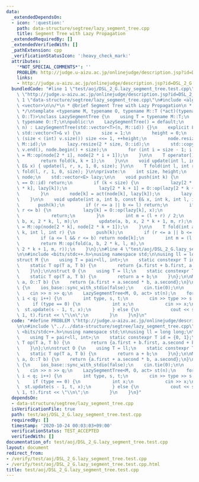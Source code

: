 ```yaml
---
data:
  _extendedDependsOn:
  - icon: ':question:'
    path: data-structure/segtree/lazy_segment_tree.cpp
    title: Segment Tree with Lazy Propagation
  _extendedRequiredBy: []
  _extendedVerifiedWith: []
  _pathExtension: cpp
  _verificationStatusIcon: ':heavy_check_mark:'
  attributes:
    '*NOT_SPECIAL_COMMENTS*': ''
    PROBLEM: http://judge.u-aizu.ac.jp/onlinejudge/description.jsp?id=DSL_2_G
    links:
    - http://judge.u-aizu.ac.jp/onlinejudge/description.jsp?id=DSL_2_G
  bundledCode: "#line 1 \"test/aoj/DSL_2_G.lazy_segment_tree.test.cpp\"\n#define PROBLEM\
    \ \"http://judge.u-aizu.ac.jp/onlinejudge/description.jsp?id=DSL_2_G\"\n\n#line\
    \ 1 \"data-structure/segtree/lazy_segment_tree.cpp\"\n#include <algorithm>\n#include\
    \ <vector>\n\n/*\n * @brief Segment Tree with Lazy Propagation\n * @docs docs/data-structure/segtree/lazy_segment_tree.md\n\
    \ */\ntemplate <typename M, typename O, typename M::T (*act)(typename M::T, typename\
    \ O::T)>\nclass LazySegmentTree {\n    using T = typename M::T;\n    using E =\
    \ typename O::T;\n\npublic:\n    LazySegmentTree() = default;\n    explicit LazySegmentTree(int\
    \ n) : LazySegmentTree(std::vector<T>(n, M::id)) {}\n    explicit LazySegmentTree(const\
    \ std::vector<T>& v) {\n        size = 1;\n        height = 0;\n        while\
    \ (size < (int) v.size()) size <<= 1, ++height;\n        node.resize(2 * size,\
    \ M::id);\n        lazy.resize(2 * size, O::id);\n        std::copy(v.begin(),\
    \ v.end(), node.begin() + size);\n        for (int i = size - 1; i > 0; --i) node[i]\
    \ = M::op(node[2 * i], node[2 * i + 1]);\n    }\n\n    T operator[](int k) {\n\
    \        return fold(k, k + 1);\n    }\n\n    void update(int l, int r, const\
    \ E& x) { update(l, r, x, 1, 0, size); }\n\n    T fold(int l, int r) { return\
    \ fold(l, r, 1, 0, size); }\n\nprivate:\n    int size, height;\n    std::vector<T>\
    \ node;\n    std::vector<E> lazy;\n\n    void push(int k) {\n        if (lazy[k]\
    \ == O::id) return;\n        if (k < size) {\n            lazy[2 * k] = O::op(lazy[2\
    \ * k], lazy[k]);\n            lazy[2 * k + 1] = O::op(lazy[2 * k + 1], lazy[k]);\n\
    \        }\n        node[k] = act(node[k], lazy[k]);\n        lazy[k] = O::id;\n\
    \    }\n\n    void update(int a, int b, const E& x, int k, int l, int r) {\n \
    \       push(k);\n        if (r <= a || b <= l) return;\n        if (a <= l &&\
    \ r <= b) {\n            lazy[k] = O::op(lazy[k], x);\n            push(k);\n\
    \            return;\n        }\n        int m = (l + r) / 2;\n        update(a,\
    \ b, x, 2 * k, l, m);\n        update(a, b, x, 2 * k + 1, m, r);\n        node[k]\
    \ = M::op(node[2 * k], node[2 * k + 1]);\n    }\n\n    T fold(int a, int b, int\
    \ k, int l, int r) {\n        push(k);\n        if (r <= a || b <= l) return M::id;\n\
    \        if (a <= l && r <= b) return node[k];\n        int m = (l + r) / 2;\n\
    \        return M::op(fold(a, b, 2 * k, l, m),\n                     fold(a, b,\
    \ 2 * k + 1, m, r));\n    }\n};\n#line 4 \"test/aoj/DSL_2_G.lazy_segment_tree.test.cpp\"\
    \n\n#include <bits/stdc++.h>\nusing namespace std;\n\nusing ll = long long;\n\n\
    struct M {\n    using T = pair<ll, int>;\n    static constexpr T id = {0, 1};\n\
    \    static T op(T a, T b) {\n        return {a.first + b.first, a.second + b.second};\n\
    \    }\n};\n\nstruct O {\n    using T = ll;\n    static constexpr T id = 0;\n\
    \    static T op(T a, T b) {\n        return a + b;\n    }\n};\n\nM::T act(M::T\
    \ a, O::T b) {\n    return {a.first + a.second * b, a.second};\n}\n\nint main()\
    \ {\n    ios_base::sync_with_stdio(false);\n    cin.tie(0);\n\n    int n, q;\n\
    \    cin >> n >> q;\n    LazySegmentTree<M, O, act> st(n);\n    for (int i = 0;\
    \ i < q; i++) {\n        int type, s, t;\n        cin >> type >> s >> t;\n   \
    \     if (type == 0) {\n            int x;\n            cin >> x;\n          \
    \  st.update(s - 1, t, x);\n        } else {\n            cout << st.fold(s -\
    \ 1, t).first << \"\\n\";\n        }\n    }\n}\n"
  code: "#define PROBLEM \"http://judge.u-aizu.ac.jp/onlinejudge/description.jsp?id=DSL_2_G\"\
    \n\n#include \"../../data-structure/segtree/lazy_segment_tree.cpp\"\n\n#include\
    \ <bits/stdc++.h>\nusing namespace std;\n\nusing ll = long long;\n\nstruct M {\n\
    \    using T = pair<ll, int>;\n    static constexpr T id = {0, 1};\n    static\
    \ T op(T a, T b) {\n        return {a.first + b.first, a.second + b.second};\n\
    \    }\n};\n\nstruct O {\n    using T = ll;\n    static constexpr T id = 0;\n\
    \    static T op(T a, T b) {\n        return a + b;\n    }\n};\n\nM::T act(M::T\
    \ a, O::T b) {\n    return {a.first + a.second * b, a.second};\n}\n\nint main()\
    \ {\n    ios_base::sync_with_stdio(false);\n    cin.tie(0);\n\n    int n, q;\n\
    \    cin >> n >> q;\n    LazySegmentTree<M, O, act> st(n);\n    for (int i = 0;\
    \ i < q; i++) {\n        int type, s, t;\n        cin >> type >> s >> t;\n   \
    \     if (type == 0) {\n            int x;\n            cin >> x;\n          \
    \  st.update(s - 1, t, x);\n        } else {\n            cout << st.fold(s -\
    \ 1, t).first << \"\\n\";\n        }\n    }\n}"
  dependsOn:
  - data-structure/segtree/lazy_segment_tree.cpp
  isVerificationFile: true
  path: test/aoj/DSL_2_G.lazy_segment_tree.test.cpp
  requiredBy: []
  timestamp: '2020-10-24 00:03:03+09:00'
  verificationStatus: TEST_ACCEPTED
  verifiedWith: []
documentation_of: test/aoj/DSL_2_G.lazy_segment_tree.test.cpp
layout: document
redirect_from:
- /verify/test/aoj/DSL_2_G.lazy_segment_tree.test.cpp
- /verify/test/aoj/DSL_2_G.lazy_segment_tree.test.cpp.html
title: test/aoj/DSL_2_G.lazy_segment_tree.test.cpp
---
```

